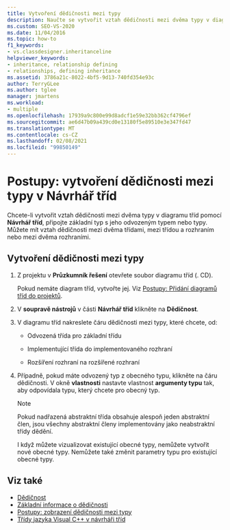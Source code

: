 ```yaml
---
title: Vytvoření dědičnosti mezi typy
description: Naučte se vytvořit vztah dědičnosti mezi dvěma typy v diagramu tříd pomocí Návrhář tříd.
ms.custom: SEO-VS-2020
ms.date: 11/04/2016
ms.topic: how-to
f1_keywords:
- vs.classdesigner.inheritanceline
helpviewer_keywords:
- inheritance, relationship defining
- relationships, defining inheritance
ms.assetid: 3786a21c-8022-4bf5-9d13-740fd354e93c
author: TerryGLee
ms.author: tglee
manager: jmartens
ms.workload:
- multiple
ms.openlocfilehash: 17939a9c800e99d8adcf1e59e32bb362cf4796ef
ms.sourcegitcommit: ae6d47b09a439cd0e13180f5e89510e3e347fd47
ms.translationtype: MT
ms.contentlocale: cs-CZ
ms.lasthandoff: 02/08/2021
ms.locfileid: "99850149"
---
```

# <a name="how-to-create-inheritance-between-types-in-class-designer"></a>Postupy: vytvoření dědičnosti mezi typy v Návrhář tříd

Chcete-li vytvořit vztah dědičnosti mezi dvěma typy v diagramu tříd pomocí **Návrhář tříd**, připojte základní typ s jeho odvozeným typem nebo typy. Můžete mít vztah dědičnosti mezi dvěma třídami, mezi třídou a rozhraním nebo mezi dvěma rozhraními.

## <a name="to-create-an-inheritance-between-types"></a>Vytvoření dědičnosti mezi typy

1. Z projektu v **Průzkumník řešení** otevřete soubor diagramu tříd (. CD).

     Pokud nemáte diagram tříd, vytvořte jej. Viz [Postupy: Přidání diagramů tříd do projektů](how-to-add-class-diagrams-to-projects.md).

2. V **soupravě nástrojů** v části **Návrhář tříd** klikněte na **Dědičnost**.

3. V diagramu tříd nakreslete čáru dědičnosti mezi typy, které chcete, od:

    - Odvozená třída pro základní třídu

    - Implementující třída do implementovaného rozhraní

    - Rozšíření rozhraní na rozšířené rozhraní

4. Případně, pokud máte odvozený typ z obecného typu, klikněte na čáru dědičnosti. V okně **vlastnosti** nastavte vlastnost **argumenty typu** tak, aby odpovídala typu, který chcete pro obecný typ.

    > [!NOTE]
    > Pokud nadřazená abstraktní třída obsahuje alespoň jeden abstraktní člen, jsou všechny abstraktní členy implementovány jako neabstraktní třídy dědění.
    >
    >  I když můžete vizualizovat existující obecné typy, nemůžete vytvořit nové obecné typy. Nemůžete také změnit parametry typu pro existující obecné typy.

## <a name="see-also"></a>Viz také

- [Dědičnost](/dotnet/csharp/programming-guide/classes-and-structs/inheritance)
- [Základní informace o dědičnosti](/dotnet/visual-basic/programming-guide/language-features/objects-and-classes/inheritance-basics)
- [Postupy: zobrazení dědičnosti mezi typy](how-to-view-inheritance-between-types.md)
- [Třídy jazyka Visual C++ v návrháři tříd](visual-cpp-classes.md)
